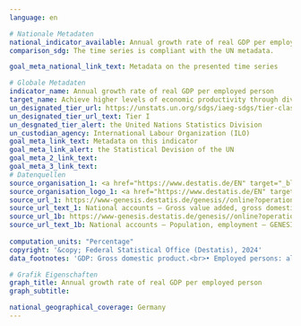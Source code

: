 ```yaml
---
language: en    

# Nationale Metadaten    
national_indicator_available: Annual growth rate of real GDP per employed person    
comparison_sdg: The time series is compliant with the UN metadata.    

goal_meta_national_link_text: Metadata on the presented time series    

# Globale Metadaten    
indicator_name: Annual growth rate of real GDP per employed person    
target_name: Achieve higher levels of economic productivity through diversification, technological upgrading and innovation, including through a focus on high-value added and labour-intensive sectors    
un_designated_tier_url: https://unstats.un.org/sdgs/iaeg-sdgs/tier-classification/    
un_designated_tier_url_text: Tier I    
un_desgnated_tier_alert: the United Nations Statistics Division    
un_custodian_agency: International Labour Organization (ILO)    
goal_meta_link_text: Metadata on this indicator    
goal_meta_link_alert: the Statistical Devision of the UN    
goal_meta_2_link_text:     
goal_meta_3_link_text:         
# Datenquellen
source_organisation_1: <a href="https://www.destatis.de/EN" target="_blank"> Federal Statistical Office (Destatis) </a>
source_organisation_logo_1: <a href="https://www.destatis.de/EN" target="_blank"><img src="https://sdg-indikatoren.de/public/OrgImgEn/destatis.png" alt="Logo destatis" style="height:60px; width:148px"/></a>
source_url_1: https://www-genesis.destatis.de/genesis//online?operation=table&code=81000-0001&bypass=true&language=en
source_url_text_1: National accounts – Gross value added, gross domestic product (nominal/price-adjusted) – GENESIS online 81000-0001
source_url_1b: https://www-genesis.destatis.de/genesis//online?operation=table&code=81000-0011&bypass=true&language=en
source_url_text_1b: National accounts – Population, employment – GENESIS online 81000-0011
    
computation_units: "Percentage"    
copyright: '&copy; Federal Statistical Office (Destatis), 2024'    
data_footnotes: 'GDP: Gross domestic product.<br>• Employed persons: all persons who carry out an activity aimed at economic gain as employees or self-employed persons or family workers, irrespective of the scope of this activity.<br>• 2020 to 2023 provisional data.'    

# Grafik Eigenschaften    
graph_title: Annual growth rate of real GDP per employed person
graph_subtitle:     

national_geographical_coverage: Germany    
---
```


<span></span>
